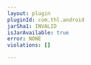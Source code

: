 ```yaml
---
layout: plugin
pluginId: com.thl.android
jarSha1: INVALID
isJarAvailable: true
error: NONE
violations: []

---
```

